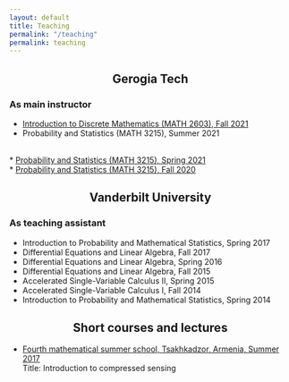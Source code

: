 ```yaml
---
layout: default
title: Teaching
permalink: "/teaching"
permalink: teaching
---
```



##  <center> Gerogia Tech
### As main instructor

* <a href="https://armenakpetrosyan.cmo/fall2021math2603" >Introduction to Discrete Mathematics (MATH 2603), Fall 2021
</a> <br>
* Probability and Statistics (MATH 3215), Summer 2021
 <br>
* <a href="https://armenakpetrosyan.cmo/spring2021math3215" >Probability and Statistics (MATH 3215), Spring 2021
</a> <br>
* <a href="https://armenakpetrosyan.cmo/fall2020math3215" >Probability and Statistics (MATH 3215), Fall 2020
</a> <br>


##  <center> Vanderbilt University
### As teaching assistant

* Introduction to Probability and Mathematical Statistics, Spring 2017
* Differential Equations and Linear Algebra, Fall 2017
* Differential Equations and Linear Algebra, Spring 2016
* Differential Equations and Linear Algebra, Fall 2015
* Accelerated Single-Variable Calculus II, Spring 2015
* Accelerated Single-Variable Calculus I, Fall 2014
* Introduction to Probability and Mathematical Statistics, Spring 2014

##  <center> Short courses and lectures

* <a href="http://mathschool.ysu.am/mss2017" >Fourth mathematical summer school, Tsakhkadzor, Armenia, Summer 2017
</a> <br>
Title: Introduction to compressed sensing <br>
 
